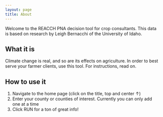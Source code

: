 ```yaml
---
layout: page
title: About
---
```


<p class="message">
Welcome to the REACCH PNA decision tool for crop consultants. This data is based
on research by Leigh Bernacchi of the University of Idaho.
</p>

## What it is

Climate change is real, and so are its effects on agriculture. In order to best
serve your farmer clients, use this tool. For instructions, read on.

## How to use it

1. Navigate to the home page (click on the title, top and center ↑)
2. Enter your county or counties of interest. Currently you can only add one 
   at a time
3. Click RUN for a ton of great info!
